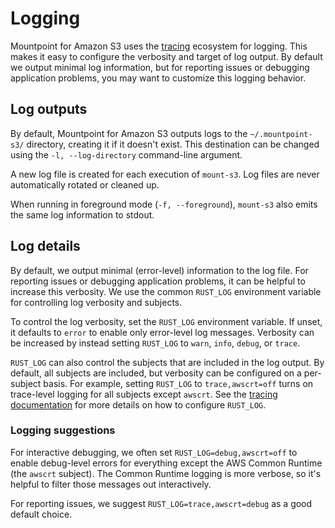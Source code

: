 # Logging

Mountpoint for Amazon S3 uses the [tracing](https://docs.rs/tracing/latest/tracing/) ecosystem for logging. This makes it easy to configure the verbosity and target of log output. By default we output minimal log information, but for reporting issues or debugging application problems, you may want to customize this logging behavior.

## Log outputs

By default, Mountpoint for Amazon S3 outputs logs to the `~/.mountpoint-s3/` directory, creating it if it doesn't exist. This destination can be changed using the `-l, --log-directory` command-line argument.

A new log file is created for each execution of `mount-s3`. Log files are never automatically rotated or cleaned up.

When running in foreground mode (`-f, --foreground`), `mount-s3` also emits the same log information to stdout.

## Log details

By default, we output minimal (error-level) information to the log file. For reporting issues or debugging application problems, it can be helpful to increase this verbosity. We use the common `RUST_LOG` environment variable for controlling log verbosity and subjects.

To control the log verbosity, set the `RUST_LOG` environment variable. If unset, it defaults to `error` to enable only error-level log messages. Verbosity can be increased by instead setting `RUST_LOG` to `warn`, `info`, `debug`, or `trace`.

`RUST_LOG` can also control the subjects that are included in the log output. By default, all subjects are included, but verbosity can be configured on a per-subject basis. For example, setting `RUST_LOG` to `trace,awscrt=off` turns on trace-level logging for all subjects except `awscrt`. See the [tracing documentation](https://docs.rs/tracing-subscriber/0.3.16/tracing_subscriber/struct.EnvFilter.html) for more details on how to configure `RUST_LOG`.

### Logging suggestions

For interactive debugging, we often set `RUST_LOG=debug,awscrt=off` to enable debug-level errors for everything except the AWS Common Runtime (the `awscrt` subject). The Common Runtime logging is more verbose, so it's helpful to filter those messages out interactively.

For reporting issues, we suggest `RUST_LOG=trace,awscrt=debug` as a good default choice.